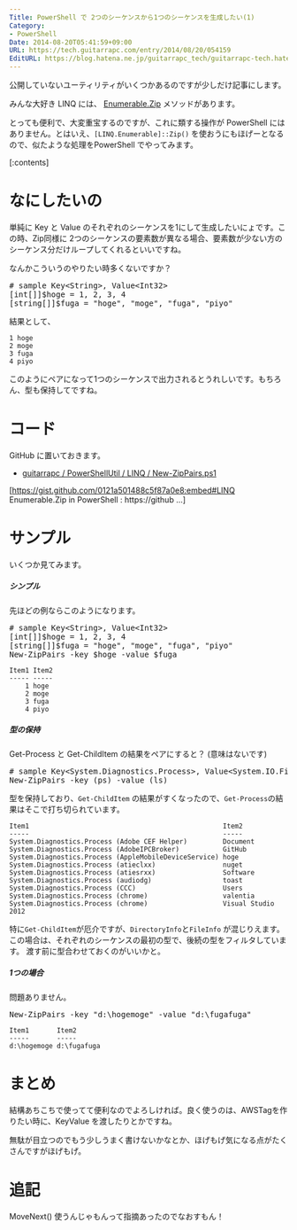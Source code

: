 ```yaml
---
Title: PowerShell で 2つのシーケンスから1つのシーケンスを生成したい(1)
Category:
- PowerShell
Date: 2014-08-20T05:41:59+09:00
URL: https://tech.guitarrapc.com/entry/2014/08/20/054159
EditURL: https://blog.hatena.ne.jp/guitarrapc_tech/guitarrapc-tech.hatenablog.com/atom/entry/12921228815730736739
---
```


公開していないユーティリティがいくつかあるのですが少しだけ記事にします。

みんな大好き LINQ には、 [Enumerable.Zip](http://msdn.microsoft.com/ja-jp/library/dd267698.aspx) メソッドがあります。

とっても便利で、大変重宝するのですが、これに類する操作が PowerShell にはありません。とはいえ、```[LINQ.Enumerable]::Zip()``` を使おうにもほげーとなるので、似たような処理をPowerShell でやってみます。

[:contents]

# なにしたいの

単純に Key と Value のそれぞれのシーケンスを1にして生成したいにょです。この時、Zip同様に 2つのシーケンスの要素数が異なる場合、要素数が少ない方のシーケンス分だけループしてくれるといいですね。

なんかこういうのやりたい時多くないですか？

<pre class="brush: powershell;">
# sample Key&lt;String&gt;, Value&lt;Int32&gt;
&#91;int&#91;&#93;&#93;$hoge = 1, 2, 3, 4
&#91;string&#91;&#93;&#93;$fuga = "hoge", "moge", "fuga", "piyo"
</pre>

結果として、

```
1 hoge
2 moge
3 fuga
4 piyo
```

このようにペアになって1つのシーケンスで出力されるとうれしいです。もちろん、型も保持してですね。

# コード

GitHub に置いておきます。

- [guitarrapc / PowerShellUtil / LINQ / New-ZipPairs.ps1](https://github.com/guitarrapc/PowerShellUtil/blob/master/LINQ/New-ZipPairs.ps1)




[https://gist.github.com/0121a501488c5f87a0e8:embed#LINQ Enumerable.Zip in PowerShell : https://github ...]




# サンプル

いくつか見てみます。

##### シンプル

先ほどの例ならこのようになります。

<pre class="brush: powershell;">
# sample Key&lt;String&gt;, Value&lt;Int32&gt;
&#91;int&#91;&#93;&#93;$hoge = 1, 2, 3, 4
&#91;string&#91;&#93;&#93;$fuga = "hoge", "moge", "fuga", "piyo"
New-ZipPairs -key $hoge -value $fuga
</pre>


```
Item1 Item2
----- -----
    1 hoge
    2 moge
    3 fuga
    4 piyo

```

##### 型の保持

Get-Process と Get-ChildItem の結果をペアにすると？ (意味はないです)

<pre class="brush: powershell;">
# sample Key&lt;System.Diagnostics.Process&gt;, Value&lt;System.IO.FileInfo&gt;
New-ZipPairs -key &#40ps&#41 -value &#40ls&#41
</pre>


型を保持しており、```Get-ChildItem``` の結果がすくなったので、```Get-Process```の結果はそこで打ち切られています。

```
Item1                                                 Item2
-----                                                 -----
System.Diagnostics.Process (Adobe CEF Helper)         Document
System.Diagnostics.Process (AdobeIPCBroker)           GitHub
System.Diagnostics.Process (AppleMobileDeviceService) hoge
System.Diagnostics.Process (atieclxx)                 nuget
System.Diagnostics.Process (atiesrxx)                 Software
System.Diagnostics.Process (audiodg)                  toast
System.Diagnostics.Process (CCC)                      Users
System.Diagnostics.Process (chrome)                   valentia
System.Diagnostics.Process (chrome)                   Visual Studio 2012
```

特に```Get-ChildItem```が厄介ですが、```DirectoryInfo```と```FileInfo``` が混じりえます。この場合は、それぞれのシーケンスの最初の型で、後続の型をフィルタしています。
渡す前に型合わせておくのがいいかと。

##### 1つの場合

問題ありません。

<pre class="brush: powershell;">
New-ZipPairs -key "d&#58;\hogemoge" -value "d&#58;\fugafuga"
</pre>

```
Item1       Item2
-----       -----
d:\hogemoge d:\fugafuga
```


# まとめ

結構あちこちで使ってて便利なのでよろしければ。良く使うのは、AWSTagを作りたい時に、KeyValue を渡したりとかですね。

無駄が目立つのでもう少しうまく書けないかなとか、ほげもげ気になる点がたくさんですがほげもげ。


# 追記

MoveNext() 使うんじゃもんって指摘あったのでなおすもん！
